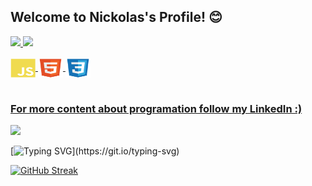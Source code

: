   
## Welcome to Nickolas's Profile! 😊

 <div>
   <a href="https://github.com/NickolasSantosCremasco">
   <img height="180em" src="https://github-readme-stats.vercel.app/api?username=NickolasSantosCremasco&show_icons=true&theme=tokyonight&include_all_commits=true&count_private=true"/>
   <img height="180em" src="https://github-readme-stats.vercel.app/api/top-langs/?username=NickolasSantosCremasco&layout=compact&langs_count=6&theme=tokyonight"/>

</div>
<div style="display: inline_block"><br>
  <img align="center" alt="Js" height="30" width="40" src="https://raw.githubusercontent.com/devicons/devicon/master/icons/javascript/javascript-plain.svg ">
  <img align="center" alt="HTML" height="30" width="40" src="https://raw.githubusercontent.com/devicons/devicon/master/icons/html5/html5-original.svg ">
  <img align="center" alt="CSS" height="30" width="40" src="https://raw.githubusercontent.com/devicons/devicon/master/icons/css3/css3-original.svg ">
</div>
 
 <br>
 
  ### For more content about programation follow my LinkedIn :)
 
<div>
  
  <a href="https://toppng.com/uploads/preview/linkedin-logo-png-free-11660255212jmwsbnextx.png" target="_blank"><img src="https://img.shields.io/badge/-LinkedIn-%230077B5?style= for-the-badge&logo=linkedin&logoColor=white" target="_blank"></a>

  
 [![Typing SVG](https://readme-typing-svg.herokuapp.com/?color=42f5b9&size=20&center=true&vCenter=true&width=600&lines=Hello!+I'm+Nickolas;Enthusiastic+Developer+💻;Always+learning+new+things+🚀;Let's+build+something+epic!)](https://git.io/typing-svg)

  
[![GitHub Streak](https://github-readme-streak-stats.herokuapp.com?user=NickolasSantosCremasco&theme=tokyonight&hide_border=true)](https://git.io/streak-stats)

  
</div>
